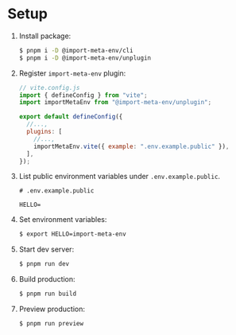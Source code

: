 # Setup

1. Install package:

   ```sh
   $ pnpm i -D @import-meta-env/cli
   $ pnpm i -D @import-meta-env/unplugin
   ```

1. Register `import-meta-env` plugin:

   ```js
   // vite.config.js
   import { defineConfig } from "vite";
   import importMetaEnv from "@import-meta-env/unplugin";

   export default defineConfig({
     //...,
     plugins: [
       //...,
       importMetaEnv.vite({ example: ".env.example.public" }),
     ],
   });
   ```

1. List public environment variables under `.env.example.public`.

   ```
   # .env.example.public

   HELLO=
   ```

1. Set environment variables:

   ```sh
   $ export HELLO=import-meta-env
   ```

1. Start dev server:

   ```sh
   $ pnpm run dev
   ```

1. Build production:

   ```sh
   $ pnpm run build
   ```

1. Preview production:

   ```sh
   $ pnpm run preview
   ```
